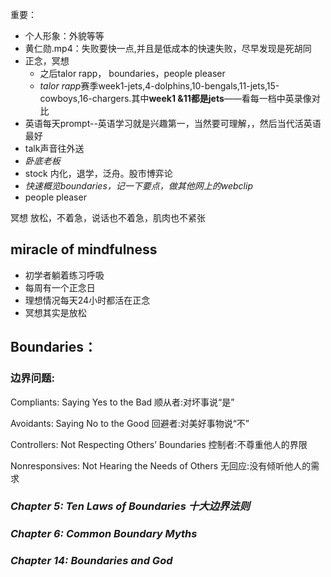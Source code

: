 重要：

* 个人形象：外貌等等
* 黄仁勋.mp4：失败要快一点,并且是低成本的快速失败，尽早发现是死胡同
* 正念，冥想
  * 之后talor rapp， boundaries，people pleaser
  * *talor rapp*赛季week1-jets,4-dolphins,10-bengals,11-jets,15-cowboys,16-chargers.其中**week1 &11都是jets**——看每一档中英录像对比
* 英语每天prompt--英语学习就是兴趣第一，当然要可理解，，然后当代活英语最好
* talk声音往外送
* *卧底老板*
* stock 内化，退学，泛舟。股市博弈论
* *快速概览boundaries，记一下要点，做其他网上的webclip*
* people pleaser

冥想 放松，不着急，说话也不着急，肌肉也不紧张

## miracle of mindfulness

* 初学者躺着练习呼吸
* 每周有一个正念日
* 理想情况每天24小时都活在正念
* 冥想其实是放松

## Boundaries：

### 边界问题:

Compliants: Saying Yes to the Bad
顺从者:对坏事说“是”

Avoidants: Saying No to the Good
回避者:对美好事物说“不”

Controllers: Not Respecting Others’ Boundaries
控制者:不尊重他人的界限

Nonresponsives: Not Hearing the Needs of Others
无回应:没有倾听他人的需求

### *Chapter 5: Ten Laws of Boundaries 十大边界法则*



### *Chapter 6: Common Boundary Myths*



### *Chapter 14: Boundaries and God*

